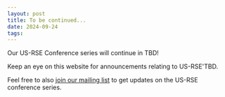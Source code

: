 ```yaml
---
layout: post
title: To be continued...
date: 2024-09-24
tags:
---
```


Our US-RSE Conference series will continue in TBD!

Keep an eye on this website for announcements relating to US-RSE'TBD.

Feel free to also [join our mailing list](https://groups.google.com/a/us-rse.org/g/usrse-conference)
to get updates on the US-RSE conference series.

